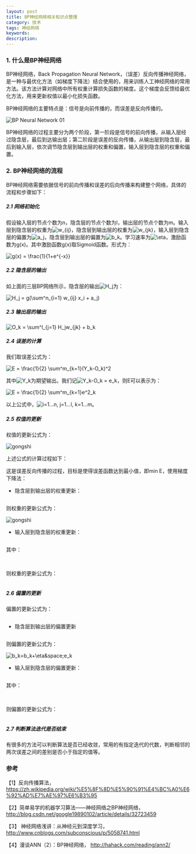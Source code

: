 ```yaml
---
layout: post
title: BP神经网络相关知识点整理
category: 技术
tags: 神经网络
keywords:
description:
---
```


### 1. 什么是BP神经网络

BP神经网络，Back Propagation Neural Network，（误差）反向传播神经网络，是一种与最优化方法（如梯度下降法）结合使用的，用来训练人工神经网络的常用方法。该方法计算对网络中所有权重计算损失函数的梯度。这个梯度会反馈给最优化方法，用来更新权值以最小化损失函数。

BP神经网络的主要特点是：信号是向前传播的，而误差是反向传播的。

![BP Neural Network 01]({{site.CDN_PATH}}/public/image/20170320-Back-Propagation-Neural-Network01.jpg)

BP神经网络的过程主要分为两个阶段，第一阶段是信号的前向传播，从输入层经过隐含层，最后到达输出层；第二阶段是误差的反向传播，从输出层到隐含层，最后到输入层，依次调节隐含层到输出层的权重和偏置，输入层到隐含层的权重和偏置。

### 2. BP神经网络的流程

BP神经网络需要依据信号的前向传播和误差的后向传播来构建整个网络，具体的流程和步骤如下：

##### 2.1 网络初始化

假设输入层的节点个数为n，隐含层的节点个数为l，输出层的节点个数为m。输入层到隐含层的权重为<img src="http://latex.codecogs.com/gif.latex?w_{ij}" title="w_{ij}" />，隐含层到输出层的权重为<img src="http://latex.codecogs.com/gif.latex?w_{jk}" title="w_{jk}" />，输入层到隐含层的偏置为<img src="http://latex.codecogs.com/gif.latex?a_j" title="a_j" />，隐含层到输出层的偏置为<img src="http://latex.codecogs.com/gif.latex?b_k" title="b_k" />。学习速率为<img src="http://latex.codecogs.com/gif.latex?\eta" title="\eta" />，激励函数为g(x)。其中激励函数g(x)取Sigmoid函数。形式为：

<img src="http://latex.codecogs.com/gif.latex?g(x) = \frac{1}{1+e^{-x}}" title="g(x) = \frac{1}{1+e^{-x}}" />

##### 2.2 隐含层的输出

如上面的三层BP网络所示，隐含层的输出<img src="http://latex.codecogs.com/gif.latex?H_j" title="H_j" />为：

<img src="http://latex.codecogs.com/gif.latex?H_j = g(\sum^n_{i=1} w_{ij} x_i + a_j)" title="H_j = g(\sum^n_{i=1} w_{ij} x_i + a_j)" />

##### 2.3 输出层的输出

<img src="http://latex.codecogs.com/gif.latex?O_k = \sum^l_{j=1} H_jw_{jk} + b_k" title="O_k = \sum^l_{j=1} H_jw_{jk} + b_k" />

##### 2.4 误差的计算

我们取误差公式为：

<img src="http://latex.codecogs.com/gif.latex?E = \frac{1}{2} \sum^m_{k=1}(Y_k-O_k)^2" title="E = \frac{1}{2} \sum^m_{k=1}(Y_k-O_k)^2" />

其中<img src="http://latex.codecogs.com/gif.latex?Y_k" title="Y_k" />为期望输出。我们记<img src="http://latex.codecogs.com/gif.latex?Y_k-O_k = e_k" title="Y_k-O_k = e_k" />，则E可以表示为：

<img src="http://latex.codecogs.com/gif.latex?E = \frac{1}{2} \sum^m_{k=1}e^2_k" title="E = \frac{1}{2} \sum^m_{k=1}e^2_k" />

以上公式中，<img src="http://latex.codecogs.com/gif.latex?i=1...n, j=1...l, k=1...m" title="i=1...n, j=1...l, k=1...m" />。

##### 2.5 权值的更新

权值的更新公式为：

<img src="http://latex.codecogs.com/gif.latex?\left\{\begin{matrix}&space;\omega&space;_{ij}=\omega&space;_{ij}+\eta&space;H_j\left&space;(&space;1-H_j&space;\right&space;)x_i\sum_{k=1}^{m}\omega&space;_{jk}e_k\\&space;\omega&space;_{jk}=\omega&space;_{jk}+\eta&space;H_je_k&space;\end{matrix}\right." title="gongshi" />

上述公式的计算过程如下：

这是误差反向传播的过程，目标是使得误差函数达到最小值，即min E，使用梯度下降法：

* 隐含层到输出层的权重更新：

<img src="http://latex.codecogs.com/gif.latex?\frac{\partial&space;E}{\partial&space;w_{jk}}=\sum_{k=1}^{m}\left&space;(&space;Y_k-O_k&space;\right&space;)\left&space;(&space;-\frac{\partial&space;O_k}{\partial&space;w_{jk}}&space;\right&space;)=\left&space;(&space;Y_k-O_k&space;\right&space;)\left&space;(&space;-H_j&space;\right&space;)=-e_kH_j" title="">

则权重的更新公式为：

<img src="http://latex.codecogs.com/gif.latex?w_{jk}=w_{jk}+\eta&space;H_je_k" title="gongshi">

* 输入层到隐含层的权重更新：

<img src="http://latex.codecogs.com/gif.latex?\frac{\partial&space;E}{\partial&space;w_{ij}}=\frac{\partial&space;E}{\partial&space;H_j}\cdot&space;\frac{\partial&space;H_j}{\partial&space;\omega&space;_{ij}}" title="">

其中：

<img src="http://latex.codecogs.com/gif.latex?\begin{matrix}&space;\frac{\partial&space;E}{\partial&space;H_j}=\left&space;(&space;Y_1-O_1&space;\right&space;)\left&space;(&space;-\frac{\partial&space;O_1}{\partial&space;H_j}&space;\right&space;)+\cdots&space;+\left&space;(&space;Y_m-O_m&space;\right&space;)\left&space;(&space;-\frac{\partial&space;O_m}{\partial&space;H_j}&space;\right&space;)\\&space;=-\left&space;(&space;Y_1-O_1&space;\right&space;)\omega&space;_{j1}-\cdots-\left&space;(&space;Y_m-O_m&space;\right&space;)\omega&space;_{jm}\\&space;=-\sum_{k=1}^{m}\left&space;(&space;Y_k-O_k&space;\right&space;)\omega&space;_{jk}=-\sum_{k=1}^{m}\omega&space;_{jk}e_k&space;\end{matrix}" title="">

<img src="http://latex.codecogs.com/gif.latex?\begin{matrix}&space;\frac{\partial&space;H_j}{\partial&space;\omega&space;_ij}=\frac{\partial&space;g\left&space;(&space;\sum_{i=1}^{n}\omega&space;_{ij}x_i+a_j&space;\right&space;)}{\partial&space;\omega&space;_ij}\\&space;=g\left&space;(&space;\sum_{i=1}^{n}\omega&space;_{ij}x_i+a_j&space;\right&space;)\cdot&space;\left&space;[&space;1-g\left&space;(&space;\sum_{i=1}^{n}\omega&space;_{ij}x_i+a_j&space;\right&space;)&space;\right&space;]\cdot&space;\frac{\partial&space;\left&space;(&space;\sum_{i=1}^{n}\omega&space;_{ij}x_i+a_j&space;\right&space;)}{\partial&space;\omega&space;_ij}\\&space;=H_j\left&space;(&space;1-H_j&space;\right&space;)x_i&space;\end{matrix}" title="">

则权重的更新公式为：

<img src="http://latex.codecogs.com/gif.latex?\omega&space;_{ij}=\omega&space;_{ij}+\eta&space;H_j\left&space;(&space;1-H_j&space;\right&space;)x_i\sum_{k=1}^{m}\omega&space;_{jk}e_k" title="">

##### 2.6 偏置的更新

偏置的更新公式为：

<img src="http://latex.codecogs.com/gif.latex?\left\{\begin{matrix}&space;a_j=a_j+\eta&space;H_j\left&space;(&space;1-H_j&space;\right&space;)\sum_{k=1}^{m}\omega&space;_{jk}e_k\\&space;b_k=b_k+\eta&space;e_k&space;\end{matrix}\right." title="" >

* 隐含层到输出层的偏置更新

<img src="http://latex.codecogs.com/gif.latex?\frac{\partial&space;E}{\partial&space;b_k}=\left&space;(&space;Y_k-O_k&space;\right&space;)\left&space;(&space;-\frac{\partial&space;O_k}{\partial&space;b_k}&space;\right&space;)=-e_k" title="">

则偏置的更新公式为：

<img src="http://latex.codecogs.com/gif.latex?b_k=b_k+\eta&space;e_k" title="b_k=b_k+\eta&space;e_k">

* 输入层到隐含层的偏置更新：

<img src="http://latex.codecogs.com/gif.latex?\frac{\partial&space;E}{\partial&space;a_j}=\frac{\partial&space;E}{\partial&space;H_j}\cdot&space;\frac{\partial&space;H_j}{\partial&space;a_j}" title="">

其中：

<img src="http://latex.codecogs.com/gif.latex?\begin{matrix}&space;\frac{\partial&space;H_j}{\partial&space;a_j}=\frac{\partial&space;g\left&space;(&space;\sum_{i=1}^{n}\omega&space;_{ij}x_i+a_j&space;\right&space;)}{\partial&space;a_j}\\&space;=g\left&space;(&space;\sum_{i=1}^{n}\omega&space;_{ij}x_i+a_j&space;\right&space;)\cdot&space;\left&space;[&space;1-g\left&space;(&space;\sum_{i=1}^{n}\omega&space;_{ij}x_i+a_j&space;\right&space;)&space;\right&space;]\cdot&space;\frac{\partial&space;\left&space;(&space;\sum_{i=1}^{n}\omega&space;_{ij}x_i+a_j&space;\right&space;)}{\partial&space;a_j}\\&space;=H_j\left&space;(&space;1-H_j&space;\right&space;)&space;\end{matrix}" title="">

<img src="http://latex.codecogs.com/gif.latex?\begin{matrix}&space;\frac{\partial&space;E}{\partial&space;H_j}=\left&space;(&space;Y_1-O_1&space;\right&space;)\left&space;(&space;-\frac{\partial&space;O_1}{\partial&space;H_j}&space;\right&space;)+\cdots&space;+\left&space;(&space;Y_m-O_m&space;\right&space;)\left&space;(&space;-\frac{\partial&space;O_m}{\partial&space;H_j}&space;\right&space;)\\&space;=-\left&space;(&space;Y_1-O_1&space;\right&space;)\omega&space;_{j1}-\cdots-\left&space;(&space;Y_m-O_m&space;\right&space;)\omega&space;_{jm}\\&space;=-\sum_{k=1}^{m}\left&space;(&space;Y_k-O_k&space;\right&space;)\omega&space;_{jk}=-\sum_{k=1}^{m}\omega&space;_{jk}e_k&space;\end{matrix}" title="">

则偏置的更新公式为：

<img src="http://latex.codecogs.com/gif.latex?a_k=a_k+\eta&space;H_j\left&space;(&space;1-H_j&space;\right&space;)\sum_{k=1}^{m}\omega&space;_{jk}e_k" title="">

##### 2.7 判断算法迭代是否结束

有很多的方法可以判断算法是否已经收敛，常用的有指定迭代的代数，判断相邻的两次误差之间的差别是否小于指定的值等。

###  参考

【1】反向传播算法，https://zh.wikipedia.org/wiki/%E5%8F%8D%E5%90%91%E4%BC%A0%E6%92%AD%E7%AE%97%E6%B3%95
 
【2】简单易学的机器学习算法——神经网络之BP神经网络，http://blog.csdn.net/google19890102/article/details/32723459

【3】 神经网络浅讲：从神经元到深度学习，http://www.cnblogs.com/subconscious/p/5058741.html

【4】漫谈ANN（2）：BP神经网络， http://hahack.com/reading/ann2/